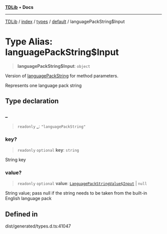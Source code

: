 [**TDLib**](../../../../../../README.md) • **Docs**

***

[TDLib](../../../../../../modules.md) / [index](../../../../../README.md) / [types](../../../README.md) / [default](../README.md) / languagePackString$Input

# Type Alias: languagePackString$Input

> **languagePackString$Input**: `object`

Version of [languagePackString](languagePackString-1.md) for method parameters.

Represents one language pack string

## Type declaration

### \_

> `readonly` **\_**: `"languagePackString"`

### key?

> `readonly` `optional` **key**: `string`

String key

### value?

> `readonly` `optional` **value**: [`LanguagePackStringValue$Input`](LanguagePackStringValue$Input.md) \| `null`

String value; pass null if the string needs to be taken from the built-in English language pack

## Defined in

dist/generated/types.d.ts:41047
